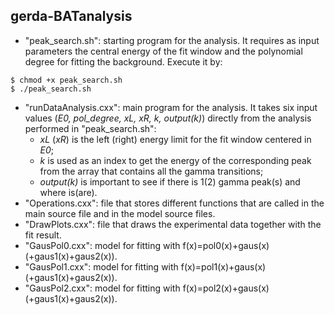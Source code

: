 ## gerda-BATanalysis
* "peak_search.sh": starting program for the analysis. It requires as input parameters the central energy of the fit window and the polynomial degree for fitting the background. Execute it by:
```
$ chmod +x peak_search.sh 
$ ./peak_search.sh 
```
* "runDataAnalysis.cxx": main program for the analysis. It takes six input values (_E0, pol_degree, xL, xR, k, output(k)_) directly from the analysis performed in "peak_search.sh":
  * _xL_ (_xR_) is the left (right) energy limit for the fit window centered in _E0_;
  * _k_ is used as an index to get the energy of the corresponding peak from the array that contains all the gamma transitions;
  * _output(k)_ is important to see if there is 1(2) gamma peak(s) and where is(are).
* "Operations.cxx": file that stores different functions that are called in the main source file and in the model source files.
* "DrawPlots.cxx": file that draws the experimental data together with the fit result.
* "GausPol0.cxx": model for fitting with f(x)=pol0(x)+gaus(x) (+gaus1(x)+gaus2(x)).
* "GausPol1.cxx": model for fitting with f(x)=pol1(x)+gaus(x) (+gaus1(x)+gaus2(x)).
* "GausPol2.cxx": model for fitting with f(x)=pol2(x)+gaus(x) (+gaus1(x)+gaus2(x)).

